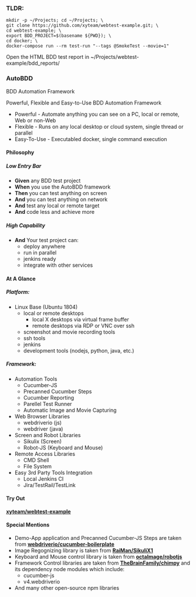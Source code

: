 ### TLDR:

```
mkdir -p ~/Projects; cd ~/Projects; \
git clone https://github.com/xyteam/webtest-example.git; \
cd webtest-example; \
export BDD_PROJECT=$(basename ${PWD}); \
cd docker; \
docker-compose run --rm test-run "--tags @SmokeTest --movie=1"
```
Open the HTML BDD test report in ~/Projects/webtest-example/bdd_reports/

### AutoBDD
BDD Automation Framework

Powerful, Flexible and Easy-to-Use BDD Automation Framework

* Powerful - Automate anything you can see on a PC, local or remote, Web or non-Web
* Flexible - Runs on any local desktop or cloud system, single thread or parallel
* Easy-To-Use - Executabled docker, single command execution

#### Philosophy
##### Low Entry Bar

  * **Given** any BDD test project
  * **When** you use the AutoBDD framework
  * **Then** you can test anything on screen
  * **And** you can test anything on network
  * **And** test any local or remote target
  * **And** code less and achieve more

##### High Capability

  * **And** Your test project can:
    * deploy anywhere
    * run in parallel
    * jenkins ready
    * integrate with other services

#### At A Glance
##### Platform:

  * Linux Base (Ubuntu 1804)
    * local or remote desktops
      * local X desktops via virtual frame buffer
      * remote desktops via RDP or VNC over ssh
    * screenshot and movie recording tools
    * ssh tools
    * jenkins
    * development tools (nodejs, python, java, etc.)

##### Framework:

  * Automation Tools
    * Cucumber-JS
    * Precanned Cucumber Steps
    * Cucumber Reporting
    * Parellel Test Runner
    * Automatic Image and Movie Capturing
  * Web Browser Libraries
    * webdriverio (js)
    * webdriver (java)
  * Screen and Robot Libraries
    * Sikulix (Screen)
    * Robot-JS (Keyboard and Mouse)
  * Remote Access Libraries
    * CMD Shell
    * File System
  * Easy 3rd Party Tools Integration
    * Local Jenkins CI
    * Jira/TestRail/TestLink

#### Try Out

**[xyteam/webtest-example](https://github.com/xyteam/webtest-example)**

#### Special Mentions
  * Demo-App application and Precanned Cucumber-JS Steps are taken from **[webdriverio/cucumber-boilerplate](https://github.com/webdriverio/cucumber-boilerplate)**
  * Image Regognizing library is taken from **[RaiMan/SikuliX1](https://github.com/RaiMan/SikuliX1)**
  * Keyboard and Mouse control library is taken from **[octalmage/robotjs](https://github.com/octalmage/robotjs)**
  * Framework Control libraries are taken from **[TheBrainFamily/chimpy](https://github.com/TheBrainFamily/chimpy)** and its dependency node modules which include:
      * cucumber-js
      * v4.webdriverio
  * And many other open-source npm libraries
